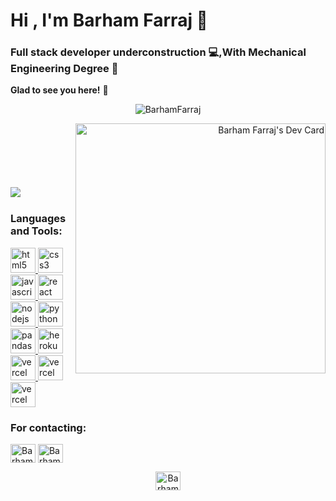 <h1 align="left">Hi , I'm Barham Farraj 🤝</h1>
<h3 align="left">Full stack developer underconstruction 💻,With Mechanical Engineering Degree 🔧</h3>

**Glad to see you here!** :star_struck: 

<p align="center"> <img src="https://komarev.com/ghpvc/?username=Farraj007&label=Welcome+Viewer&color=red&style=plastic" alt="BarhamFarraj" /> </p>
<a align="right" href="https://app.daily.dev/BarhamFarraj"><img align="right" src="https://api.daily.dev/devcards/4dd0e3c4097744a5bb2ed15f310def69.png?r=xrm" width="400" alt="Barham Farraj's Dev Card"/></a>

<br>
<br>
<br>
<br>
<br>
<br>
<a href="blank">
  <img align="left" src="https://github-readme-stats.vercel.app/api/pin/?username=Farraj007&repo=github-readme-stats" />
</a>


<br>
<h3 align="left">Languages and Tools:</h3>
<p align="left">
    <a href="https://www.w3.org/html/" target="_blank"> <img src="https://www.svgrepo.com/show/303205/html-5-logo.svg" alt="html5" width="40" height="40"/> </a>
    <a href="https://www.w3schools.com/css/" target="_blank"> <img src="https://www.svgrepo.com/show/303481/css-3-logo.svg" alt="css3" width="40" height="40"/> </a>
    <a href="https://developer.mozilla.org/en-US/docs/Web/JavaScript" target="_blank"> <img src="https://www.svgrepo.com/show/303206/javascript-logo.svg" alt="javascript" width="40" height="40"/> </a>
      <a href="https://reactjs.org/" target="_blank"> <img src="https://www.svgrepo.com/show/354259/react.svg" alt="react" width="40" height="40"/> </a>
     <a href="https://nodejs.org" target="_blank"> <img src="https://www.svgrepo.com/show/373929/node.svg" alt="nodejs" width="40" height="40"/> </a>
     <a href="https://www.python.org/" target="_blank"> <img src="https://www.svgrepo.com/show/354238/python.svg" alt="python" width="40" height="40"/> </a>
     <a href="https://pandas.pydata.org/" target="_blank"> <img src="https://www.svgrepo.com/show/306534/pandas.svg" alt="pandas" width="40" height="40"/> </a>
  <a href="https://www.heroku.com/" target="_blank"> <img src="https://www.svgrepo.com/show/349404/heroku.svg" alt="heroku" width="40" height="40"/> </a>
  <a href="https://vercel.com/" target="_blank"> <img src="https://www.svgrepo.com/show/327408/logo-vercel.svg" alt="vercel" width="40" height="40"/> </a>
    <a href="https://miro.com/" target="_blank"> <img src="https://cdn.worldvectorlogo.com/logos/miro-2.svg" alt="vercel" width="40" height="40"/> </a>
    <a href="https://www.figma.com/" target="_blank"> <img src="https://www.svgrepo.com/show/354987/figma.svg" alt="vercel" width="40" height="40"/> </a>
    
  
</p>

<h3 >For contacting:</h3>
<div align="left">
<p><a href="https://www.linkedin.com/in/barham-farraj/" target="blank"><img align="center" src="https://www.svgrepo.com/show/176736/linkedin-social-media.svg" alt="Barham Farraj" height="30" width="40" /></a> <a href="mailto:barhamfarraj@icloud.com" target="blank"><img align="center" src="https://www.svgrepo.com/show/49695/mail.svg" alt="Barham Farraj" height="30" width="40" /></a></p>
</div>
<p align="center"> <a href="https://github.com/Farraj007?tab=followers"}}""><img src="https://www.svgrepo.com/show/217753/github.svg" alt="BarhamFarraj" height="30" width="40" /></a></p>

